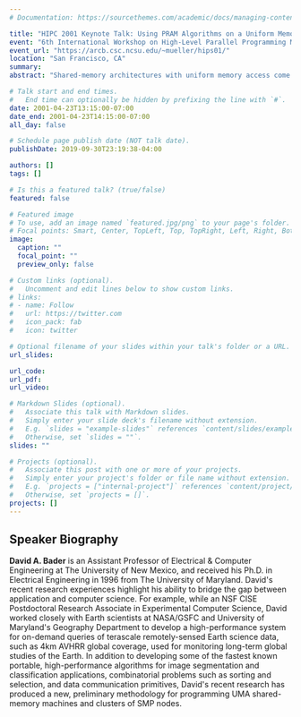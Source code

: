 ```yaml
---
# Documentation: https://sourcethemes.com/academic/docs/managing-content/

title: "HIPC 2001 Keynote Talk: Using PRAM Algorithms on a Uniform Memory Access Shared-Memory Architecture"
event: "6th International Workshop on High-Level Parallel Programming Models and Supportive Environments"
event_url: "https://arcb.csc.ncsu.edu/~mueller/hips01/"
location: "San Francisco, CA"
summary:
abstract: "Shared-memory architectures with uniform memory access come very close to the PRAM, the theoretical model of parallel computing, and stand in sharp contrast to the common cluster approach. While PRAM algorithms have been devised for a large variety of combinatorial problems in graphs, strings, and geometry, none has been run successfully on a conventional parallel machine -- the irregular nature of the computations cause a tremendous communication load and make the parallel machine run much more slowly than a simple workstation. Our preliminary results indicate that true shared-memory architectures, such as the Sun Enterprise 10000, run these same PRAM algorithms quite efficiently, showing effective speedups and thus opening up the possibility of leveraging over 20 years of research in PRAM algorithms for practical applications that require complex combinatorial optimization (such as sequence alignment and tree reconstruction problems that arise in genomics and bioinformatics)."

# Talk start and end times.
#   End time can optionally be hidden by prefixing the line with `#`.
date: 2001-04-23T13:15:00-07:00
date_end: 2001-04-23T14:15:00-07:00
all_day: false

# Schedule page publish date (NOT talk date).
publishDate: 2019-09-30T23:19:38-04:00

authors: []
tags: []

# Is this a featured talk? (true/false)
featured: false

# Featured image
# To use, add an image named `featured.jpg/png` to your page's folder. 
# Focal points: Smart, Center, TopLeft, Top, TopRight, Left, Right, BottomLeft, Bottom, BottomRight.
image:
  caption: ""
  focal_point: ""
  preview_only: false

# Custom links (optional).
#   Uncomment and edit lines below to show custom links.
# links:
# - name: Follow
#   url: https://twitter.com
#   icon_pack: fab
#   icon: twitter

# Optional filename of your slides within your talk's folder or a URL.
url_slides:

url_code:
url_pdf:
url_video:

# Markdown Slides (optional).
#   Associate this talk with Markdown slides.
#   Simply enter your slide deck's filename without extension.
#   E.g. `slides = "example-slides"` references `content/slides/example-slides.md`.
#   Otherwise, set `slides = ""`.
slides: ""

# Projects (optional).
#   Associate this post with one or more of your projects.
#   Simply enter your project's folder or file name without extension.
#   E.g. `projects = ["internal-project"]` references `content/project/deep-learning/index.md`.
#   Otherwise, set `projects = []`.
projects: []
---
```


## Speaker Biography ##

**David A. Bader** is an Assistant Professor of Electrical & Computer Engineering at The University of New Mexico, and received his Ph.D. in Electrical Engineering in 1996 from The University of Maryland. David's recent research experiences highlight his ability to bridge the gap between application and computer science. For example, while an NSF CISE Postdoctoral Research Associate in Experimental Computer Science, David worked closely with Earth scientists at NASA/GSFC and University of Maryland's Geography Department to develop a high-performance system for on-demand queries of terascale remotely-sensed Earth science data, such as 4km AVHRR global coverage, used for monitoring long-term global studies of the Earth. In addition to developing some of the fastest known portable, high-performance algorithms for image segmentation and classification applications, combinatorial problems such as sorting and selection, and data communication primitives, David's recent research has produced a new, preliminary methodology for programming UMA shared-memory machines and clusters of SMP nodes.
